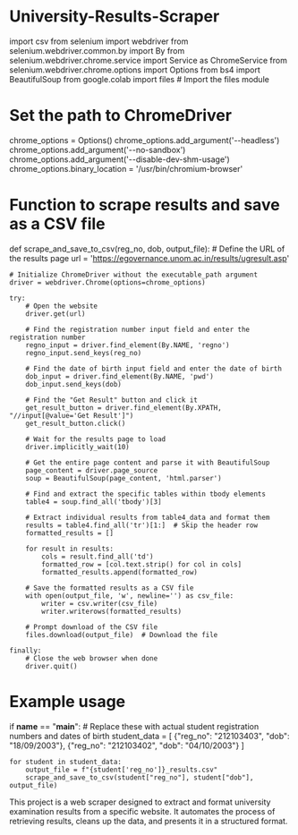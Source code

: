 # University-Results-Scraper
import csv
from selenium import webdriver
from selenium.webdriver.common.by import By
from selenium.webdriver.chrome.service import Service as ChromeService
from selenium.webdriver.chrome.options import Options
from bs4 import BeautifulSoup
from google.colab import files  # Import the files module

# Set the path to ChromeDriver
chrome_options = Options()
chrome_options.add_argument('--headless')
chrome_options.add_argument('--no-sandbox')
chrome_options.add_argument('--disable-dev-shm-usage')
chrome_options.binary_location = '/usr/bin/chromium-browser'

# Function to scrape results and save as a CSV file
def scrape_and_save_to_csv(reg_no, dob, output_file):
    # Define the URL of the results page
    url = 'https://egovernance.unom.ac.in/results/ugresult.asp'

    # Initialize ChromeDriver without the executable_path argument
    driver = webdriver.Chrome(options=chrome_options)

    try:
        # Open the website
        driver.get(url)

        # Find the registration number input field and enter the registration number
        regno_input = driver.find_element(By.NAME, 'regno')
        regno_input.send_keys(reg_no)

        # Find the date of birth input field and enter the date of birth
        dob_input = driver.find_element(By.NAME, 'pwd')
        dob_input.send_keys(dob)

        # Find the "Get Result" button and click it
        get_result_button = driver.find_element(By.XPATH, "//input[@value='Get Result']")
        get_result_button.click()

        # Wait for the results page to load
        driver.implicitly_wait(10)

        # Get the entire page content and parse it with BeautifulSoup
        page_content = driver.page_source
        soup = BeautifulSoup(page_content, 'html.parser')

        # Find and extract the specific tables within tbody elements
        table4 = soup.find_all('tbody')[3]

        # Extract individual results from table4_data and format them
        results = table4.find_all('tr')[1:]  # Skip the header row
        formatted_results = []

        for result in results:
            cols = result.find_all('td')
            formatted_row = [col.text.strip() for col in cols]
            formatted_results.append(formatted_row)

        # Save the formatted results as a CSV file
        with open(output_file, 'w', newline='') as csv_file:
            writer = csv.writer(csv_file)
            writer.writerows(formatted_results)

        # Prompt download of the CSV file
        files.download(output_file)  # Download the file

    finally:
        # Close the web browser when done
        driver.quit()

# Example usage
if __name__ == "__main__":
    # Replace these with actual student registration numbers and dates of birth
    student_data = [
        {"reg_no": "212103403", "dob": "18/09/2003"},
        {"reg_no": "212103402", "dob": "04/10/2003"}
    ]

    for student in student_data:
        output_file = f"{student['reg_no']}_results.csv"
        scrape_and_save_to_csv(student["reg_no"], student["dob"], output_file)

This project is a web scraper designed to extract and format university examination results from a specific website. It automates the process of retrieving results, cleans up the data, and presents it in a structured format.

